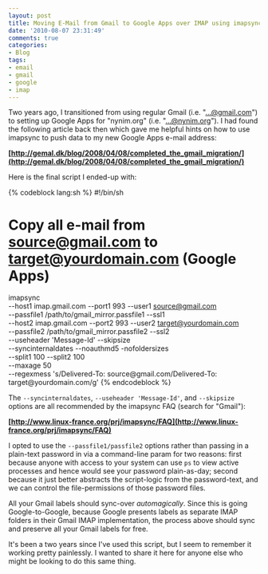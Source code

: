 ```yaml
---
layout: post
title: Moving E-Mail from Gmail to Google Apps over IMAP using imapsync
date: '2010-08-07 23:31:49'
comments: true
categories:
- Blog
tags:
- email
- gmail
- google
- imap
---
```


Two years ago, I transitioned from using regular Gmail (i.e. "...@gmail.com")
to setting up Google Apps for "nynim.org" (i.e. "...@nynim.org"). I had found
the following article back then which gave me helpful hints on how to use
imapsync to push data to my new Google Apps e-mail address:

**[http://gemal.dk/blog/2008/04/08/completed_the_gmail_migration/](http://gemal.dk/blog/2008/04/08/completed_the_gmail_migration/)**

<!-- more -->

Here is the final script I ended-up with:

{% codeblock lang:sh %}
 #!/bin/sh
 # Copy all e-mail from source@gmail.com to target@yourdomain.com (Google Apps)
 imapsync \
   --host1 imap.gmail.com --port1 993 --user1 source@gmail.com \
   --passfile1 /path/to/gmail_mirror.passfile1 --ssl1 \
   --host2 imap.gmail.com --port2 993 --user2 target@yourdomain.com \
   --passfile2 /path/to/gmail_mirror.passfile2 --ssl2 \
   --useheader 'Message-Id' --skipsize \
   --syncinternaldates --noauthmd5 -nofoldersizes \
   --split1 100 --split2 100 \
   --maxage 50 \
   --regexmess 's/Delivered-To: source\@gmail.com/Delivered-To: target\@yourdomain.com/g'
{% endcodeblock %}

The `--syncinternaldates`, `--useheader 'Message-Id'`,
and `--skipsize` options are all recommended by the imapsync FAQ
(search for "Gmail"):

**[http://www.linux-france.org/prj/imapsync/FAQ](http://www.linux-france.org/prj/imapsync/FAQ)**

I opted to use the `--passfile1/passfile2` options rather than passing in a
plain-text password in via a command-line param for two reasons: first because
anyone with access to your system can use `ps` to view active processes and
hence would see your password plain-as-day; second because it just better
abstracts the script-logic from the password-text, and we can control the
file-permissions of those password files.

All your Gmail labels should sync-over _automagically_. Since this is going
Google-to-Google, because Google presents labels as separate IMAP folders in
their Gmail IMAP implementation, the process above should sync and preserve
all your Gmail labels for free.

It's been a two years since I've used this script, but I seem to remember it
working pretty painlessly. I wanted to share it here for anyone else who might
be looking to do this same thing.

